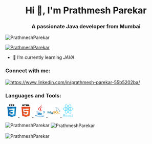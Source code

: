 <h1 align="center">Hi 👋, I'm Prathmesh Parekar</h1>
<h3 align="center">A passionate Java developer from Mumbai</h3>

<p align="left"> <img src="https://komarev.com/ghpvc/?username=PrathmeshParekar&label=Profile%20views&color=0e75b6&style=flat" alt="PrathmeshParekar" /> </p>

<p align="left"> <a href="https://github.com/ryo-ma/github-profile-trophy"><img src="https://github-profile-trophy.vercel.app/?username=PrathmeshParekar" alt="PrathmeshParekar" /></a> </p>

- 🌱 I’m currently learning *JAVA*

<h3 align="left">Connect with me:</h3>
<p align="left">
<a href="https://www.linkedin.com/in/prathmesh-parekar-55b5202ba/" target="blank"><img align="center" src="https://raw.githubusercontent.com/rahuldkjain/github-profile-readme-generator/master/src/images/icons/Social/linked-in-alt.svg" alt="https://www.linkedin.com/in/prathmesh-parekar-55b5202ba/" height="30" width="40" /></a>
</p>

<h3 align="left">Languages and Tools:</h3>
<p align="left"> <a href="https://www.w3schools.com/css/" target="_blank" rel="noreferrer"> <img src="https://raw.githubusercontent.com/devicons/devicon/master/icons/css3/css3-original-wordmark.svg" alt="css3" width="40" height="40"/> </a> <a href="https://www.w3.org/html/" target="_blank" rel="noreferrer"> <img src="https://raw.githubusercontent.com/devicons/devicon/master/icons/html5/html5-original-wordmark.svg" alt="html5" width="40" height="40"/> </a> <a href="https://www.java.com" target="_blank" rel="noreferrer"> <img src="https://raw.githubusercontent.com/devicons/devicon/master/icons/java/java-original.svg" alt="java" width="40" height="40"/> </a> <a href="https://www.mysql.com/" target="_blank" rel="noreferrer"> <img src="https://raw.githubusercontent.com/devicons/devicon/master/icons/mysql/mysql-original-wordmark.svg" alt="mysql" width="40" height="40"/> </a> <a href="https://reactjs.org/" target="_blank" rel="noreferrer"> <img src="https://raw.githubusercontent.com/devicons/devicon/master/icons/react/react-original-wordmark.svg" alt="react" width="40" height="40"/> </a> </p>

<p><img align="left" src="https://github-readme-stats.vercel.app/api/top-langs?username=PrathmeshParekar&show_icons=true&locale=en&layout=compact" alt="PrathmeshParekar" /></p>

<p>&nbsp;<img align="center" src="https://github-readme-stats.vercel.app/api?username=PrathmeshParekar&show_icons=true&locale=en" alt="PrathmeshParekar" /></p>
<p><img align="center" src="https://github-readme-streak-stats.herokuapp.com/?user=PrathmeshParekar&" alt="PrathmeshParekar" /></p>
